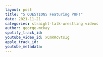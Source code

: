```yaml
---
layout: post
title: "5 QUESTIONS Featuring PUF!"
date: 2021-11-21
categories: straight-talk-wrestling videos
author: george-mckay
spotify_track_id: 
youtube_video_id: xCmRRcvtsIg
apple_track_id: 
youtube_metadata: 
---
```

